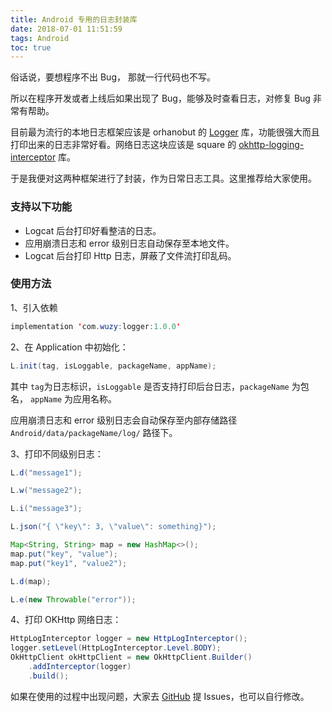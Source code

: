```yaml
---
title: Android 专用的日志封装库
date: 2018-07-01 11:51:59
tags: Android
toc: true
---
```


俗话说，要想程序不出 Bug， 那就一行代码也不写。

所以在程序开发或者上线后如果出现了 Bug，能够及时查看日志，对修复 Bug 非常有帮助。

目前最为流行的本地日志框架应该是 orhanobut 的 [Logger](https://github.com/orhanobut/logger) 库，功能很强大而且打印出来的日志非常好看。网络日志这块应该是 square 的 [okhttp-logging-interceptor](https://github.com/square/okhttp/tree/master/okhttp-logging-interceptor) 库。

于是我便对这两种框架进行了封装，作为日常日志工具。这里推荐给大家使用。

### 支持以下功能

- Logcat 后台打印好看整洁的日志。
- 应用崩溃日志和 error 级别日志自动保存至本地文件。
- Logcat 后台打印 Http 日志，屏蔽了文件流打印乱码。

### 使用方法

1、引入依赖

```java
implementation 'com.wuzy:logger:1.0.0'
```

2、在 Application 中初始化：

```java
L.init(tag, isLoggable, packageName, appName);
```

其中 `tag`为日志标识，`isLoggable` 是否支持打印后台日志，`packageName` 为包名， `appName` 为应用名称。

应用崩溃日志和 error 级别日志会自动保存至内部存储路径 `Android/data/packageName/log/` 路径下。

3、打印不同级别日志：

```java
L.d("message1");

L.w("message2");

L.i("message3");

L.json("{ \"key\": 3, \"value\": something}");

Map<String, String> map = new HashMap<>();
map.put("key", "value");
map.put("key1", "value2");

L.d(map);

L.e(new Throwable("error"));
```

4、打印 OKHttp 网络日志：

```java
HttpLogInterceptor logger = new HttpLogInterceptor();
logger.setLevel(HttpLogInterceptor.Level.BODY);
OkHttpClient okHttpClient = new OkHttpClient.Builder()
    .addInterceptor(logger)
    .build();
```

如果在使用的过程中出现问题，大家去 [GitHub](https://github.com/zywudev/Logger) 提 Issues，也可以自行修改。